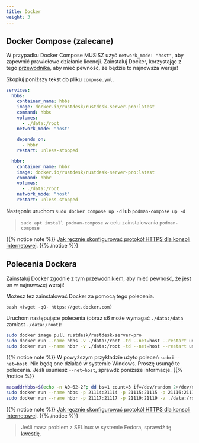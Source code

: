 ```yaml
---
title: Docker
weight: 3
---
```


## Docker Compose (zalecane)

W przypadku Docker Compose MUSISZ użyć `network_mode: "host"`, aby zapewnić prawidłowe działanie licencji. Zainstaluj Docker, korzystając z tego [przewodnika](https://docs.docker.com/engine/install), aby mieć pewność, że będzie to najnowsza wersja!

Skopiuj poniższy tekst do pliku `compose.yml`.

```yaml
services:
  hbbs:
    container_name: hbbs
    image: docker.io/rustdesk/rustdesk-server-pro:latest
    command: hbbs
    volumes:
      - ./data:/root
    network_mode: "host"

    depends_on:
      - hbbr
    restart: unless-stopped

  hbbr:
    container_name: hbbr
    image: docker.io/rustdesk/rustdesk-server-pro:latest
    command: hbbr
    volumes:
      - ./data:/root
    network_mode: "host"
    restart: unless-stopped
```

Następnie uruchom `sudo docker compose up -d` lub `podman-compose up -d`

> `sudo apt install podman-compose` w celu zainstalowania `podman-compose`

{{% notice note %}}
[Jak ręcznie skonfigurować protokół HTTPS dla konsoli internetowej](https://rustdesk.com/docs/en/self-host/rustdesk-server-pro/faq/#set-up-https-for-web-console-manually).
{{% /notice %}}

## Polecenia Dockera

Zainstaluj Docker zgodnie z tym [przewodnikiem](https://docs.docker.com/engine/install), aby mieć pewność, że jest on w najnowszej wersji!

Możesz też zainstalować Docker za pomocą tego polecenia.

```
bash <(wget -qO- https://get.docker.com)
```

Uruchom następujące polecenia (obraz s6 może wymagać `./data:/data` zamiast `./data:/root`):

```sh
sudo docker image pull rustdesk/rustdesk-server-pro
sudo docker run --name hbbs -v ./data:/root -td --net=host --restart unless-stopped docker.io/rustdesk/rustdesk-server-pro hbbs
sudo docker run --name hbbr -v ./data:/root -td --net=host --restart unless-stopped docker.io/rustdesk/rustdesk-server-pro hbbr
```

{{% notice note %}}
W powyższym przykładzie użyto poleceń `sudo` i `--net=host`. Nie będą one działać w systemie Windows. Proszę usunąć te polecenia. Jeśli usuniesz `--net=host`, sprawdź poniższe informacje.
{{% /notice %}}

```sh
macaddrhbbs=$(echo -n A0-62-2F; dd bs=1 count=3 if=/dev/random 2>/dev/null |hexdump -v -e '/1 "-%02X"')
sudo docker run --name hbbs -p 21114:21114 -p 21115:21115 -p 21116:21116 -p 21116:21116/udp -p 21118:21118 -v ./data:/root -td --mac-address="$macaddrhbbs" --restart unless-stopped docker.io/rustdesk/rustdesk-server-pro hbbs
sudo docker run --name hbbr -p 21117:21117 -p 21119:21119 -v ./data:/root -td --restart unless-stopped docker.io/rustdesk/rustdesk-server-pro hbbr
```

{{% notice note %}}
[Jak ręcznie skonfigurować protokół HTTPS dla konsoli internetowej](https://rustdesk.com/docs/en/self-host/rustdesk-server-pro/faq/#set-up-https-for-web-console-manually).
{{% /notice %}}


> Jeśli masz problem z SELinux w systemie Fedora, sprawdź tę [kwestię](https://github.com/rustdesk/rustdesk-server/issues/230).

